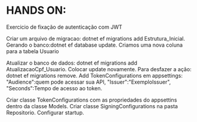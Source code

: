 <h1>HANDS ON:</h1>
<meta>Exercicio de fixação de autenticação com JWT</meta>
<p>Criar um arquivo de migracao: dotnet ef migrations add Estrutura_Inicial. Gerando o banco:dotnet ef database update. Criamos uma nova coluna para a tabela Usuario</p>
<p>Atualizar o banco de dados: dotnet ef migrations add AtualizacaoCpf_Usuario. Colocar update novamente. Para desfazer a ação: dotnet ef migrations remove. Add TokenConfigurations em appsettings: "Audience":quem pode acessar sua API, "Issuer":"ExemploIssuer", "Seconds":Tempo de acesso ao token.</p>
<p>Criar classe TokenConfigurations com as propriedades do appsettins dentro da classe Models. Criar classe SigningConfigurations na pasta Repositorio. Configurar startup.</p>